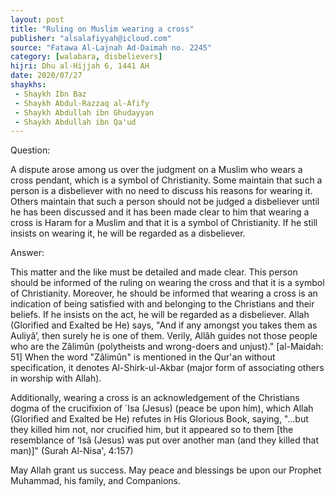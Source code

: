 ```yaml
---
layout: post
title: "Ruling on Muslim wearing a cross"
publisher: "alsalafiyyah@icloud.com"
source: "Fatawa Al-Lajnah Ad-Daimah no. 2245"
category: [walabara, disbelievers]
hijri: Dhu al-Hijjah 6, 1441 AH
date: 2020/07/27
shaykhs: 
 - Shaykh Ibn Baz
 - Shaykh Abdul-Razzaq al-Afify
 - Shaykh Abdullah ibn Ghudayyan
 - Shaykh Abdullah ibn Qa'ud
---
```


Question: 
 
A dispute arose among us over the judgment on a Muslim who wears a cross pendant, which is a symbol of Christianity. Some maintain that such a person is a disbeliever with no need to discuss his reasons for wearing it. Others maintain that such a person should not be judged a disbeliever until he has been discussed and it has been made clear to him that wearing a cross is Haram for a Muslim and that it is a symbol of Christianity. If he still insists on wearing it, he will be regarded as a disbeliever.

Answer:

This matter and the like must be detailed and made clear. This person should be informed of the ruling on wearing the cross and that it is a symbol of Christianity. Moreover, he should be informed that wearing a cross is an indication of being satisfied with and belonging to the Christians and their beliefs. If he insists on the act, he will be regarded as a disbeliever. Allah (Glorified and Exalted be He) says, "And if any amongst you takes them as Auliyâ’, then surely he is one of them. Verily, Allâh guides not those people who are the Zâlimûn (polytheists and wrong-doers and unjust)." [al-Maidah: 51] When the word "Zâlimûn" is mentioned in the Qur'an without specification, it denotes Al-Shirk-ul-Akbar (major form of associating others in worship with Allah).

Additionally, wearing a cross is an acknowledgement of the Christians dogma of the crucifixion of `Isa (Jesus) (peace be upon him), which Allah (Glorified and Exalted be He) refutes in His Glorious Book, saying, "...but they killed him not, nor crucified him, but it appeared so to them [the resemblance of ‘Isâ (Jesus) was put over another man (and they killed that man)]" (Surah Al-Nisa', 4:157)

May Allah grant us success. May peace and blessings be upon our Prophet Muhammad, his family, and Companions.
